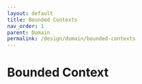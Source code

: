 ```yaml
---
layout: default
title: Bounded Contexts
nav_order: 1
parent: Domain
permalink: /design/domain/bounded-contexts
---
```



# Bounded Context